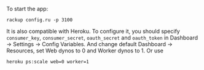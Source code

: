To start the app:

    rackup config.ru -p 3100

It is also compatible with Heroku. To configure it, you should specify `consumer_key`, `consumer_secret`, `oauth_secret` and `oauth_token` in Dashboard -> Settings -> Config Variables. And change default Dashboard -> Resources, set Web dynos to 0 and Worker dynos to 1. Or use

    heroku ps:scale web=0 worker=1

